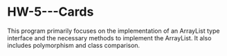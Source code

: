# HW-5---Cards
This program primarily focuses on the implementation of an ArrayList type interface and the necessary methods to implement the ArrayList. It also includes polymorphism and class comparison.
